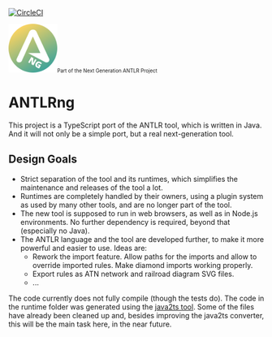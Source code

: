 [![CircleCI](https://circleci.com/gh/mike-lischke/a4tstool/tree/master.svg?style=svg)](https://circleci.com/gh/mike-lischke/a4tstool/tree/master)

<img src="https://raw.githubusercontent.com/mike-lischke/mike-lischke/master/images/ANTLRng2.svg" title="ANTLR Next Generation" alt="ANTLRng" width="96" height="96"/><label style="font-size: 70%">Part of the Next Generation ANTLR Project</label>


# ANTLRng 

This project is a TypeScript port of the ANTLR tool, which is written in Java. And it will not only be a simple port, but a real next-generation tool.

## Design Goals

- Strict separation of the tool and its runtimes, which simplifies the maintenance and releases of the tool a lot.
- Runtimes are completely handled by their owners, using a plugin system as used by many other tools, and are no longer part of the tool.
- The new tool is supposed to run in web browsers, as well as in Node.js environments. No further dependency is required, beyond that (especially no Java).
- The ANTLR language and the tool are developed further, to make it more powerful and easier to use. Ideas are:
  - Rework the import feature. Allow paths for the imports and allow to override imported rules. Make diamond imports working properly.
  - Export rules as ATN network and railroad diagram SVG files.
  - ...

The code currently does not fully compile (though the tests do). The code in the runtime folder was generated using the [java2ts tool](https://github.com/mike-lischke/java2typescript). Some of the files have already been cleaned up and, besides improving the java2ts converter, this will be the main task here, in the near future.
